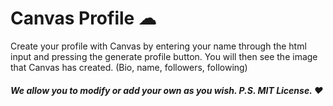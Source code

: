 # Canvas Profile ☁

Create your profile with Canvas by entering your name through the html input and pressing the generate profile button. You will then see the image that Canvas has created.
(Bio, name, followers, following)

##### We allow you to modify or add your own as you wish. P.S. MIT License. ❤